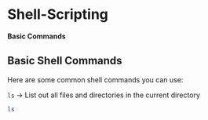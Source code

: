 # Shell-Scripting
**Basic  Commands**

## Basic Shell Commands

Here are some common shell commands you can use:

`ls` -> List out all files and directories in the current directory
```bash
ls 

 

